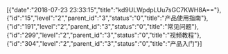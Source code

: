 [{"date":"2018-07-23 23:33:15","title":"kd9ULWpdpLUu7sGC7KWH8A=="},{"id":"15","level":"2","parent_id":"3","status":"0","title":"产品使用指南"},{"id":"191","level":"2","parent_id":"3","status":"0","title":"常见问题"},{"id":"299","level":"2","parent_id":"3","status":"0","title":"视频教程"},{"id":"304","level":"2","parent_id":"3","status":"0","title":"产品入门"}]